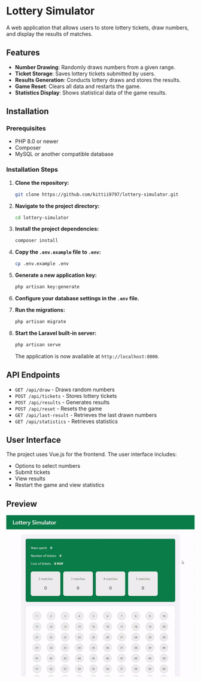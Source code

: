 # Lottery Simulator

A web application that allows users to store lottery tickets, draw numbers, and display the results of matches.

## Features

- **Number Drawing**: Randomly draws numbers from a given range.
- **Ticket Storage**: Saves lottery tickets submitted by users.
- **Results Generation**: Conducts lottery draws and stores the results.
- **Game Reset**: Clears all data and restarts the game.
- **Statistics Display**: Shows statistical data of the game results.

## Installation

### Prerequisites

- PHP 8.0 or newer
- Composer
- MySQL or another compatible database

### Installation Steps

1. **Clone the repository:**

    ```bash
    git clone https://github.com/kittii9797/lottery-simulator.git
    ```

2. **Navigate to the project directory:**

    ```bash
    cd lottery-simulator
    ```

3. **Install the project dependencies:**

    ```bash
    composer install
    ```

4. **Copy the `.env.example` file to `.env`:**

    ```bash
    cp .env.example .env
    ```

5. **Generate a new application key:**

    ```bash
    php artisan key:generate
    ```

6. **Configure your database settings in the `.env` file.**

7. **Run the migrations:**

    ```bash
    php artisan migrate
    ```

8. **Start the Laravel built-in server:**

    ```bash
    php artisan serve
    ```

    The application is now available at `http://localhost:8000`.

## API Endpoints

- `GET /api/draw` - Draws random numbers
- `POST /api/tickets` - Stores lottery tickets
- `POST /api/results` - Generates results
- `POST /api/reset` - Resets the game
- `GET /api/last-result` - Retrieves the last drawn numbers
- `GET /api/statistics` - Retrieves statistics

## User Interface

The project uses Vue.js for the frontend. The user interface includes:

- Options to select numbers
- Submit tickets
- View results
- Restart the game and view statistics

## Preview

![Preview Screen](./public/lotto.gif)


